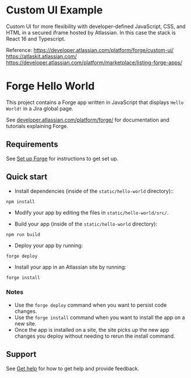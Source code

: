 # Custom UI Example

Custom UI for more flexibility with developer-defined JavaScript, CSS, and HTML in a secured iframe hosted by Atlassian. In this case the stack is React 16 and Typescript.

Reference: 
https://developer.atlassian.com/platform/forge/custom-ui/
https://atlaskit.atlassian.com/
https://developer.atlassian.com/platform/marketplace/listing-forge-apps/


# Forge Hello World

This project contains a Forge app written in JavaScript that displays `Hello World!` in a Jira global page.

See [developer.atlassian.com/platform/forge/](https://developer.atlassian.com/platform/forge) for documentation and tutorials explaining Forge.

## Requirements

See [Set up Forge](https://developer.atlassian.com/platform/forge/set-up-forge/) for instructions to get set up.

## Quick start
- Install dependencies (inside of the `static/hello-world` directory)::
```
npm install
```

- Modify your app by editing the files in `static/hello-world/src/`.

- Build your app (inside of the `static/hello-world` directory):
```
npm run build
```

- Deploy your app by running:
```
forge deploy
```

- Install your app in an Atlassian site by running:
```
forge install
```

### Notes
- Use the `forge deploy` command when you want to persist code changes.
- Use the `forge install` command when you want to install the app on a new site.
- Once the app is installed on a site, the site picks up the new app changes you deploy without needing to rerun the install command.

## Support

See [Get help](https://developer.atlassian.com/platform/forge/get-help/) for how to get help and provide feedback.

